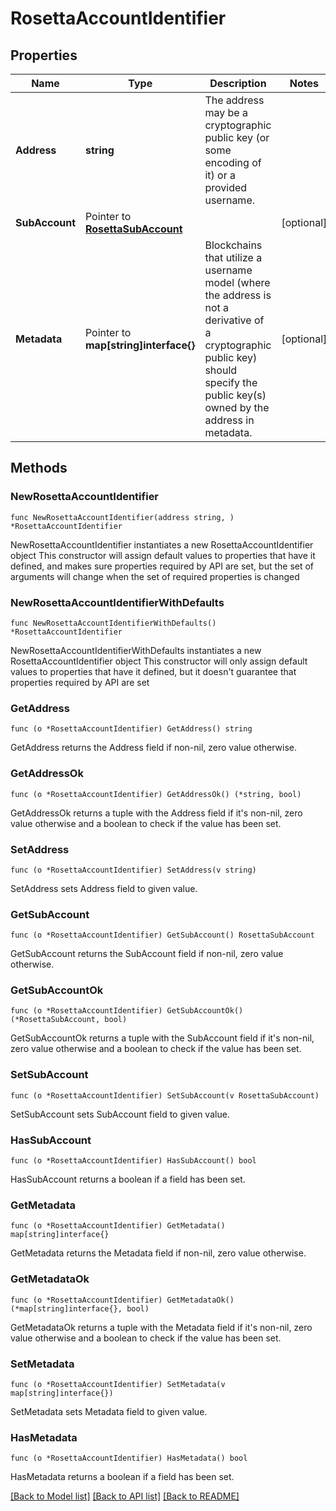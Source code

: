 # RosettaAccountIdentifier

## Properties

Name | Type | Description | Notes
------------ | ------------- | ------------- | -------------
**Address** | **string** | The address may be a cryptographic public key (or some encoding of it) or a provided username. | 
**SubAccount** | Pointer to [**RosettaSubAccount**](RosettaSubAccount.md) |  | [optional] 
**Metadata** | Pointer to **map[string]interface{}** | Blockchains that utilize a username model (where the address is not a derivative of a cryptographic public key) should specify the public key(s) owned by the address in metadata. | [optional] 

## Methods

### NewRosettaAccountIdentifier

`func NewRosettaAccountIdentifier(address string, ) *RosettaAccountIdentifier`

NewRosettaAccountIdentifier instantiates a new RosettaAccountIdentifier object
This constructor will assign default values to properties that have it defined,
and makes sure properties required by API are set, but the set of arguments
will change when the set of required properties is changed

### NewRosettaAccountIdentifierWithDefaults

`func NewRosettaAccountIdentifierWithDefaults() *RosettaAccountIdentifier`

NewRosettaAccountIdentifierWithDefaults instantiates a new RosettaAccountIdentifier object
This constructor will only assign default values to properties that have it defined,
but it doesn't guarantee that properties required by API are set

### GetAddress

`func (o *RosettaAccountIdentifier) GetAddress() string`

GetAddress returns the Address field if non-nil, zero value otherwise.

### GetAddressOk

`func (o *RosettaAccountIdentifier) GetAddressOk() (*string, bool)`

GetAddressOk returns a tuple with the Address field if it's non-nil, zero value otherwise
and a boolean to check if the value has been set.

### SetAddress

`func (o *RosettaAccountIdentifier) SetAddress(v string)`

SetAddress sets Address field to given value.


### GetSubAccount

`func (o *RosettaAccountIdentifier) GetSubAccount() RosettaSubAccount`

GetSubAccount returns the SubAccount field if non-nil, zero value otherwise.

### GetSubAccountOk

`func (o *RosettaAccountIdentifier) GetSubAccountOk() (*RosettaSubAccount, bool)`

GetSubAccountOk returns a tuple with the SubAccount field if it's non-nil, zero value otherwise
and a boolean to check if the value has been set.

### SetSubAccount

`func (o *RosettaAccountIdentifier) SetSubAccount(v RosettaSubAccount)`

SetSubAccount sets SubAccount field to given value.

### HasSubAccount

`func (o *RosettaAccountIdentifier) HasSubAccount() bool`

HasSubAccount returns a boolean if a field has been set.

### GetMetadata

`func (o *RosettaAccountIdentifier) GetMetadata() map[string]interface{}`

GetMetadata returns the Metadata field if non-nil, zero value otherwise.

### GetMetadataOk

`func (o *RosettaAccountIdentifier) GetMetadataOk() (*map[string]interface{}, bool)`

GetMetadataOk returns a tuple with the Metadata field if it's non-nil, zero value otherwise
and a boolean to check if the value has been set.

### SetMetadata

`func (o *RosettaAccountIdentifier) SetMetadata(v map[string]interface{})`

SetMetadata sets Metadata field to given value.

### HasMetadata

`func (o *RosettaAccountIdentifier) HasMetadata() bool`

HasMetadata returns a boolean if a field has been set.


[[Back to Model list]](../README.md#documentation-for-models) [[Back to API list]](../README.md#documentation-for-api-endpoints) [[Back to README]](../README.md)


